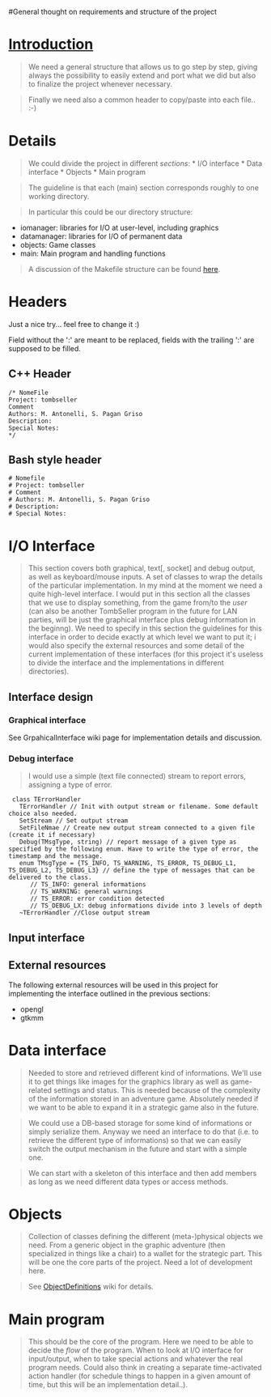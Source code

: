 #General thought on requirements and structure of the project

# [Introduction](http://code.google.com/p/tombseller/wiki/Introduction) #

> We need a general structure that allows us to go step by step, giving always the possibility to easily extend and port what we did but also to finalize the project whenever necessary.

> Finally we need also a common header to copy/paste into each file.. :-)

# Details #

> We could divide the project in different _sections_:
    * I/O interface
    * Data interface
    * Objects
    * Main program

> The guideline is that each (main) section corresponds roughly to one working directory.

> In particular this could be our directory structure:

  * iomanager: libraries for I/O at user-level, including graphics
  * datamanager: libraries for I/O of permanent data
  * objects: Game classes
  * main: Main program and handling functions

> A discussion of the Makefile structure can be found [here](http://code.google.com/p/tombseller/wiki/CodeStructure).

# Headers #

Just a nice try... feel free to change it :)

Field without the ':' are meant to be replaced, fields with the trailing ':' are supposed to be filled.

## C++ Header ##
```
/* NomeFile
Project: tombseller
Comment
Authors: M. Antonelli, S. Pagan Griso
Description:
Special Notes:
*/

```

## Bash style header ##
```
# Nomefile
# Project: tombseller
# Comment
# Authors: M. Antonelli, S. Pagan Griso
# Description:
# Special Notes:
```

# I/O Interface #

> This section covers both graphical, text[, socket] and debug output, as well as keyboard/mouse inputs.
> A set of classes to wrap the details of the particular implementation. In my mind at the moment we need a quite high-level interface.
> I would put in this section all the classes that we use to display something, from the game from/to the _user_ (can also be another TombSeller program in the future for LAN parties, will be just the graphical interface plus debug information in the beginng).
> We need to specify in this section the guidelines for this interface in order to decide exactly at which level we want to put it; i would also specify the external resources and some detail of the current implementation of these interfaces (for this project it's useless to divide the interface and the implementations in different directories).

## Interface design ##

### Graphical interface ###

See GrpahicalInterface wiki page for implementation details and discussion.

### Debug interface ###

> I would use a simple (text file connected) stream to report errors, assigning a type of error.

```
 class TErrorHandler
   TErrorHandler // Init with output stream or filename. Some default choice also needed. 
   SetStream // Set output stream
   SetFileNmae // Create new output stream connected to a given file (create it if necessary)
   Debug(TMsgType, string) // report message of a given type as specified by the following enum. Have to write the type of error, the timestamp and the message.
   enum TMsgType = {TS_INFO, TS_WARNING, TS_ERROR, TS_DEBUG_L1, TS_DEBUG_L2, TS_DEBUG_L3} // define the type of messages that can be delivered to the class.
      // TS_INFO: general informations
      // TS_WARNING: general warnings
      // TS_ERROR: error condition detected
      // TS_DEBUG_LX: debug informations divide into 3 levels of depth
   ~TErrorHandler //Close output stream
```


## Input interface ##

## External resources ##

The following external resources will be used in this project for implementing the interface outlined in the previous sections:

  * opengl
  * gtkmm


# Data interface #
> Needed to store and retrieved different kind of informations. We'll use it to get things like images for the graphics library as well as game-related settings and status. This is needed because of the complexity of the information stored in an adventure game. Absolutely needed if we want to be able to expand it in a strategic game also in the future.

> We could use a DB-based storage for some kind of informations or simply serialize them. Anyway we need an interface to do that (i.e. to retrieve the different type of informations) so that we can easily switch the output mechanism in the future and start with a simple one.

> We can start with a skeleton of this interface and then add members as long as we need different data types or access methods.

# Objects #
> Collection of classes defining the different (meta-)physical objects we need. From a generic object in the graphic adventure (then specialized in things like a chair) to a wallet for the strategic part. This will be one the core parts of the project. Need a lot of development here.

> See [ObjectDefinitions](http://code.google.com/p/tombseller/wiki/ObjectDefinitions) wiki for details.


# Main program #

> This should be the core of the program.
> Here we need to be able to decide the _flow_ of the program. When to look at I/O interface for input/output, when to take special actions and whatever the real program needs. Could also think in creating a separate time-activated action handler (for schedule things to happen in a given amount of time, but this will be an implementation detail..).